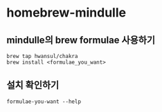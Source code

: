 # homebrew-mindulle

## mindulle의 brew formulae 사용하기
```shell
brew tap hwansul/chakra
brew install <formulae_you_want>
```

## 설치 확인하기
```shell
formulae-you-want --help
```
